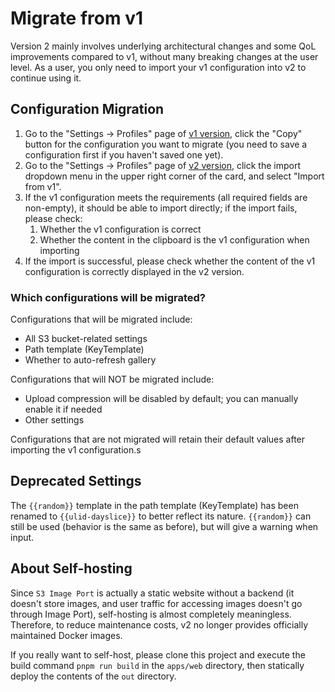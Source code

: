 # Migrate from v1

Version 2 mainly involves underlying architectural changes and some QoL improvements compared to v1, without many breaking changes at the user level. As a user, you only need to import your v1 configuration into v2 to continue using it.

## Configuration Migration

1. Go to the "Settings -> Profiles" page of [v1 version](https://iport.yfi.moe), click the "Copy" button for the configuration you want to migrate (you need to save a configuration first if you haven't saved one yet).
2. Go to the "Settings -> Profiles" page of [v2 version](https://imageport.app), click the import dropdown menu in the upper right corner of the card, and select "Import from v1".
3. If the v1 configuration meets the requirements (all required fields are non-empty), it should be able to import directly; if the import fails, please check:
   1. Whether the v1 configuration is correct
   2. Whether the content in the clipboard is the v1 configuration when importing
4. If the import is successful, please check whether the content of the v1 configuration is correctly displayed in the v2 version.

### Which configurations will be migrated?

Configurations that will be migrated include:

- All S3 bucket-related settings
- Path template (KeyTemplate)
- Whether to auto-refresh gallery

Configurations that will NOT be migrated include:

- Upload compression will be disabled by default; you can manually enable it if needed
- Other settings

Configurations that are not migrated will retain their default values after importing the v1 configuration.s

## Deprecated Settings

The `{{random}}` template in the path template (KeyTemplate) has been renamed to `{{ulid-dayslice}}` to better reflect its nature. `{{random}}` can still be used (behavior is the same as before), but will give a warning when input.

## About Self-hosting

Since `S3 Image Port` is actually a static website without a backend (it doesn't store images, and user traffic for accessing images doesn't go through Image Port), self-hosting is almost completely meaningless. Therefore, to reduce maintenance costs, v2 no longer provides officially maintained Docker images.

If you really want to self-host, please clone this project and execute the build command `pnpm run build` in the `apps/web` directory, then statically deploy the contents of the `out` directory.
